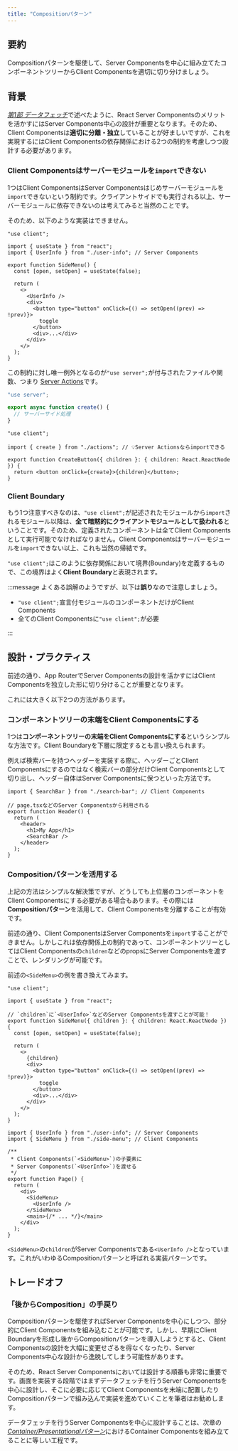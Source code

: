 ```yaml
---
title: "Compositionパターン"
---
```


## 要約

Compositionパターンを駆使して、Server Componentsを中心に組み立てたコンポーネントツリーからClient Componentsを適切に切り分けましょう。

## 背景

[_第1部 データフェッチ_](part_1)で述べたように、React Server Componentsのメリットを活かすにはServer Components中心の設計が重要となります。そのため、Client Componentsは**適切に分離・独立**していることが好ましいですが、これを実現するにはClient Componentsの依存関係における2つの制約を考慮しつつ設計する必要があります。

### Client Componentsはサーバーモジュールを`import`できない

1つはClient ComponentsはServer Componentsはじめサーバーモジュールを`import`できないという制約です。クライアントサイドでも実行される以上、サーバーモジュールに依存できないのは考えてみると当然のことです。

そのため、以下のような実装はできません。

```tsx
"use client";

import { useState } from "react";
import { UserInfo } from "./user-info"; // Server Components

export function SideMenu() {
  const [open, setOpen] = useState(false);

  return (
    <>
      <UserInfo />
      <div>
        <button type="button" onClick={() => setOpen((prev) => !prev)}>
          toggle
        </button>
        <div>...</div>
      </div>
    </>
  );
}
```

この制約に対し唯一例外となるのが`"use server";`が付与されたファイルや関数、つまり [Server Actions](https://nextjs.org/docs/app/building-your-application/data-fetching/server-actions-and-mutations)です。

```ts :actions.ts
"use server";

export async function create() {
  // サーバーサイド処理
}
```

```tsx :create-button.tsx
"use client";

import { create } from "./actions"; // 💡Server Actionsならimportできる

export function CreateButton({ children }: { children: React.ReactNode }) {
  return <button onClick={create}>{children}</button>;
}
```

### Client Boundary

もう1つ注意すべきなのは、`"use client";`が記述されたモジュールから`import`されるモジュール以降は、**全て暗黙的にクライアントモジュールとして扱われる**ということです。そのため、定義されたコンポーネントは全てClient Componentsとして実行可能でなければなりません。Client Componentsはサーバーモジュールを`import`できない以上、これも当然の帰結です。

`"use client";`はこのように依存関係において境界(Boundary)を定義するもので、この境界はよく**Client Boundary**と表現されます。

:::message
よくある誤解のようですが、以下は**誤り**なので注意しましょう。

- `"use client";`宣言付モジュールのコンポーネントだけがClient Components
- 全てのClient Componentsに`"use client";`が必要

:::

## 設計・プラクティス

前述の通り、App RouterでServer Componentsの設計を活かすにはClient Componentsを独立した形に切り分けることが重要となります。

これには大きく以下2つの方法があります。

### コンポーネントツリーの末端をClient Componentsにする

1つは**コンポーネントツリーの末端をClient Componentsにする**というシンプルな方法です。Client Boundaryを下層に限定するとも言い換えられます。

例えば検索バーを持つヘッダーを実装する際に、ヘッダーごとClient Componentsにするのではなく検索バーの部分だけClient Componentsとして切り出し、ヘッダー自体はServer Componentsに保つといった方法です。

```tsx :header.tsx
import { SearchBar } from "./search-bar"; // Client Components

// page.tsxなどのServer Componentsから利用される
export function Header() {
  return (
    <header>
      <h1>My App</h1>
      <SearchBar />
    </header>
  );
}
```

### Compositionパターンを活用する

上記の方法はシンプルな解決策ですが、どうしても上位層のコンポーネントをClient Componentsにする必要がある場合もあります。その際には**Compositionパターン**を活用して、Client Componentsを分離することが有効です。

前述の通り、Client ComponentsはServer Componentsを`import`することができません。しかしこれは依存関係上の制約であって、コンポーネントツリーとしてはClient Componentsの`children`などのpropsにServer Componentsを渡すことで、レンダリングが可能です。

前述の`<SideMenu>`の例を書き換えてみます。

```tsx :side-menu.tsx
"use client";

import { useState } from "react";

// `children`に`<UserInfo>`などのServer Componentsを渡すことが可能！
export function SideMenu({ children }: { children: React.ReactNode }) {
  const [open, setOpen] = useState(false);

  return (
    <>
      {children}
      <div>
        <button type="button" onClick={() => setOpen((prev) => !prev)}>
          toggle
        </button>
        <div>...</div>
      </div>
    </>
  );
}
```

```tsx :page.tsx
import { UserInfo } from "./user-info"; // Server Components
import { SideMenu } from "./side-menu"; // Client Components

/**
 * Client Components(`<SideMenu>`)の子要素に
 * Server Components(`<UserInfo>`)を渡せる
 */
export function Page() {
  return (
    <div>
      <SideMenu>
        <UserInfo />
      </SideMenu>
      <main>{/* ... */}</main>
    </div>
  );
}
```

`<SideMenu>`の`children`がServer Componentsである`<UserInfo />`となっています。これがいわゆるCompositionパターンと呼ばれる実装パターンです。

## トレードオフ

### 「後からComposition」の手戻り

Compositionパターンを駆使すればServer Componentsを中心にしつつ、部分的にClient Componentsを組み込むことが可能です。しかし、早期にClient Boundaryを形成し後からCompositionパターンを導入しようとすると、Client Componentsの設計を大幅に変更せざるを得なくなったり、Server Components中心な設計から逸脱してしまう可能性があります。

そのため、React Server Componentsにおいては設計する順番も非常に重要です。画面を実装する段階ではまずデータフェッチを行うServer Componentsを中心に設計し、そこに必要に応じてClient Componentsを末端に配置したりCompositionパターンで組み込んで実装を進めていくことを筆者はお勧めします。

データフェッチを行うServer Componentsを中心に設計することは、次章の[_Container/Presentationalパターン_](part_2_container_presentational_pattern)におけるContainer Componentsを組み立てることに等しい工程です。
